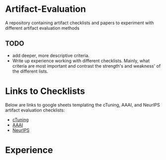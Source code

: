 # Artifact-Evaluation
A repository containing artifact checklists and papers to experiment with different artifact evaluation methods
## TODO
* add deeper, more descriptive criteria.
* Write up experience working with different checklists. Mainly, what criteria are most important and contrast the strength's and weakness' of the different lists.
# Links to Checklists
Below are links to google sheets templating the cTuning, AAAI, and NeurIPS artifact evaluation checklists:
* [cTuning](https://docs.google.com/spreadsheets/d/1wEZPmnEjxzoPHyXC8pxvdrPdjtP_ek3rX5gu5sxbkps/edit?usp=sharing)
* [AAAI](https://docs.google.com/spreadsheets/d/1MioCoqSAdsiAIshBJEkio09bYZ_Rx8PslANB-j7J3nM/edit?usp=sharing)
* [NeurIPS](https://docs.google.com/spreadsheets/d/178LMK6wNu7a7frdwJE3SJDrWffHDdgcScYk5jiepaTI/edit?usp=sharing)
# Experience


